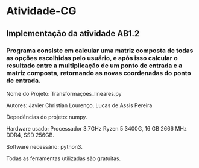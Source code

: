 # Atividade-CG

## Implementação da atividade AB1.2

### Programa consiste em calcular uma matriz composta de todas as opções escolhidas pelo usuário, e após isso calcular o resultado entre a multiplicação de um ponto de entrada e a matriz composta, retornando as novas coordenadas do ponto de entrada.

Nome do Projeto: Transformações_lineares.py

Autores: Javier Christian Lourenço, Lucas de Assis Pereira

Depedências do projeto: numpy.

Hardware usado: Processador 3.7GHz Ryzen 5 3400G, 16 GB 2666 MHz DDR4, SSD 256GB.

Software necessário: python3.

Todas as ferramentas utilizadas são gratuitas.
